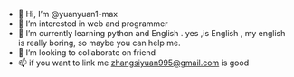 - 👋 Hi, I’m @yuanyuan1-max
- 👀 I’m interested in web and programmer
- 🌱 I’m currently learning python and English . yes ,is English , my english is really boring, so maybe you can help me.
- 💞️ I’m looking to collaborate on friend
- 📫 if you want to link me zhangsiyuan995@gmail.com is good

<!---
yuanyuan1-max/yuanyuan1-max is a ✨ special ✨ repository because its `README.md` (this file) appears on your GitHub profile.
You can click the Preview link to take a look at your changes.
--->
